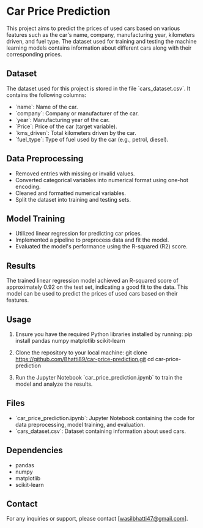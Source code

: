 # Car Price Prediction

This project aims to predict the prices of used cars based on various features such as the car's name, company, manufacturing year, kilometers driven, and fuel type. The dataset used for training and testing the machine learning models contains information about different cars along with their corresponding prices.

## Dataset

The dataset used for this project is stored in the file \`cars_dataset.csv\`. It contains the following columns:

- \`name\`: Name of the car.
- \`company\`: Company or manufacturer of the car.
- \`year\`: Manufacturing year of the car.
- \`Price\`: Price of the car (target variable).
- \`kms_driven\`: Total kilometers driven by the car.
- \`fuel_type\`: Type of fuel used by the car (e.g., petrol, diesel).

## Data Preprocessing

- Removed entries with missing or invalid values.
- Converted categorical variables into numerical format using one-hot encoding.
- Cleaned and formatted numerical variables.
- Split the dataset into training and testing sets.

## Model Training

- Utilized linear regression for predicting car prices.
- Implemented a pipeline to preprocess data and fit the model.
- Evaluated the model's performance using the R-squared (R2) score.

## Results

The trained linear regression model achieved an R-squared score of approximately 0.92 on the test set, indicating a good fit to the data. This model can be used to predict the prices of used cars based on their features.

## Usage

1. Ensure you have the required Python libraries installed by running:
   pip install pandas numpy matplotlib scikit-learn

2. Clone the repository to your local machine:
   git clone https://github.com/Bhatti89/car-price-prediction.git
   cd car-price-prediction

3. Run the Jupyter Notebook \`car_price_prediction.ipynb\` to train the model and analyze the results.

## Files

- \`car_price_prediction.ipynb\`: Jupyter Notebook containing the code for data preprocessing, model training, and evaluation.
- \`cars_dataset.csv\`: Dataset containing information about used cars.

## Dependencies

- pandas
- numpy
- matplotlib
- scikit-learn

## Contact

For any inquiries or support, please contact [wasilbhatti47@gmail.com].

